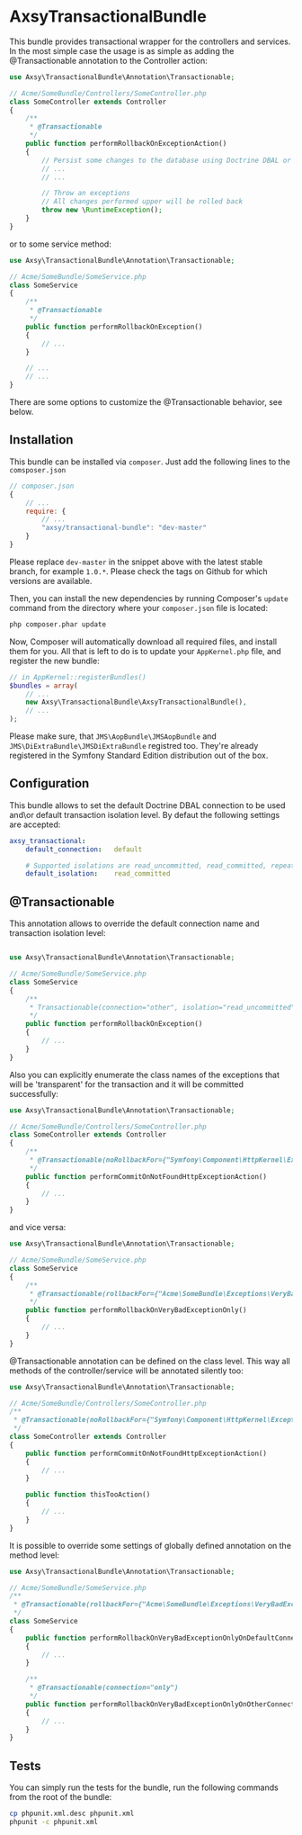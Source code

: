 AxsyTransactionalBundle
=======================

This bundle provides transactional wrapper for the controllers and services. In the most simple case the usage is as simple
as adding the @Transactionable annotation to the Controller action:

```php
use Axsy\TransactionalBundle\Annotation\Transactionable;

// Acme/SomeBundle/Controllers/SomeController.php
class SomeController extends Controller
{
    /**
     * @Transactionable
     */
    public function performRollbackOnExceptionAction()
    {
        // Persist some changes to the database using Doctrine DBAL or Doctrine ORM, whatever
        // ...
        // ...

        // Throw an exceptions
        // All changes performed upper will be rolled back
        throw new \RuntimeException();
    }
}
```

or to some service method:

```php
use Axsy\TransactionalBundle\Annotation\Transactionable;

// Acme/SomeBundle/SomeService.php
class SomeService
{
    /**
     * @Transactionable
     */
    public function performRollbackOnException()
    {
        // ...
    }

    // ...
    // ...
}
```

There are some options to customize the @Transactionable behavior, see below.

Installation
------------

This bundle can be installed via `composer`. Just add the following lines to the `comsposer.json`

```js
// composer.json
{
    // ...
    require: {
        // ...
        "axsy/transactional-bundle": "dev-master"
    }
}
```

Please replace `dev-master` in the snippet above with the latest stable branch, for example ``1.0.*``.
Please check the tags on Github for which versions are available.

Then, you can install the new dependencies by running Composer's ``update`` command from the directory where your
``composer.json`` file is located:

```bash
php composer.phar update
```

Now, Composer will automatically download all required files, and install them
for you. All that is left to do is to update your ``AppKernel.php`` file, and
register the new bundle:

```php
// in AppKernel::registerBundles()
$bundles = array(
    // ...
    new Axsy\TransactionalBundle\AxsyTransactionalBundle(),
    // ...
);
```

Please make sure, that `JMS\AopBundle\JMSAopBundle` and `JMS\DiExtraBundle\JMSDiExtraBundle` registred too. They're
already registered in the Symfony Standard Edition distribution out of the box.

Configuration
-------------

This bundle allows to set the default Doctrine DBAL connection to be used and\or default transaction isolation level.
By defaut the following settings are accepted:

```yaml
axsy_transactional:
    default_connection:   default

    # Supported isolations are read_uncommitted, read_committed, repeatable_read, serializable
    default_isolation:    read_committed
```

@Transactionable
----------------

This annotation allows to override the default connection name and transaction isolation level:

```php

use Axsy\TransactionalBundle\Annotation\Transactionable;

// Acme/SomeBundle/SomeService.php
class SomeService
{
    /**
     * Transactionable(connection="other", isolation="read_uncommitted")
     */
    public function performRollbackOnException()
    {
        // ...
    }
}
```

Also you can explicitly enumerate the class names of the exceptions that will be 'transparent' for the transaction and it
will be committed successfully:

```php
use Axsy\TransactionalBundle\Annotation\Transactionable;

// Acme/SomeBundle/Controllers/SomeController.php
class SomeController extends Controller
{
    /**
     * @Transactionable(noRollbackFor={"Symfony\Component\HttpKernel\Exception\NotFoundHttpException"})
     */
    public function performCommitOnNotFoundHttpExceptionAction()
    {
        // ...
    }
}
```

and vice versa:

```php
use Axsy\TransactionalBundle\Annotation\Transactionable;

// Acme/SomeBundle/SomeService.php
class SomeService
{
    /**
     * @Transactionable(rollbackFor={"Acme\SomeBundle\Exceptions\VeryBadException"})
     */
    public function performRollbackOnVeryBadExceptionOnly()
    {
        // ...
    }
}
```

@Transactionable annotation can be defined on the class level. This way all methods of the controller/service will be
annotated silently too:

```php
use Axsy\TransactionalBundle\Annotation\Transactionable;

// Acme/SomeBundle/Controllers/SomeController.php
/**
 * @Transactionable(noRollbackFor={"Symfony\Component\HttpKernel\Exception\NotFoundHttpException"})
 */
class SomeController extends Controller
{
    public function performCommitOnNotFoundHttpExceptionAction()
    {
        // ...
    }

    public function thisTooAction()
    {
        // ...
    }
}
```

It is possible to override some settings of globally defined annotation on the method level:

```php
use Axsy\TransactionalBundle\Annotation\Transactionable;

// Acme/SomeBundle/SomeService.php
/**
 * @Transactionable(rollbackFor={"Acme\SomeBundle\Exceptions\VeryBadException"})
 */
class SomeService
{
    public function performRollbackOnVeryBadExceptionOnlyOnDefaultConnection()
    {
        // ...
    }

    /**
     * @Transactionable(connection="only")
     */
    public function performRollbackOnVeryBadExceptionOnlyOnOtherConnection()
    {
        // ...
    }
}
```

Tests
-----

You can simply run the tests for the bundle, run the following commands from the root of the bundle:

```bash
cp phpunit.xml.desc phpunit.xml
phpunit -c phpunit.xml
```